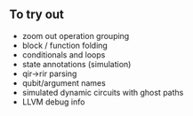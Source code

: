 ## To try out

- zoom out operation grouping
- block / function folding
- conditionals and loops
- state annotations (simulation)
- qir->rir parsing
- qubit/argument names
- simulated dynamic circuits with ghost paths
- LLVM debug info
